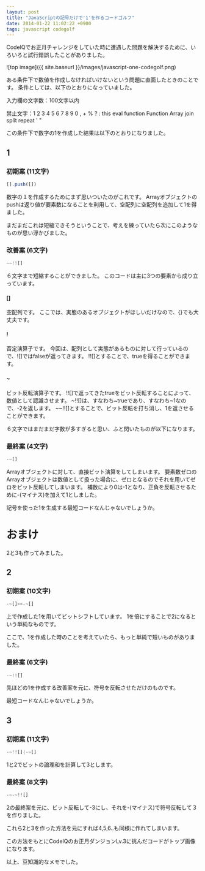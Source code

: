 ```yaml
---
layout: post
title: "JavaScriptの記号だけで'1'を作るコードゴルフ"
date: 2014-01-22 11:02:22 +0900
tags: javascript codegolf
---
```



CodeIQでお正月チャレンジをしていた時に遭遇した問題を解決するために、いろいろと試行錯誤したことがありました。

![top image]({{ site.baseurl }}/images/javascript-one-codegolf.png)


ある条件下で数値を作成しなければいけないという問題に直面したときのことです。
条件としては、以下のとおりになっていました。


入力欄の文字数：100文字以内

禁止文字：1 2 3 4 5 6 7 8 9 0 , + % ? : this eval function Function Array join split repeat ' "


この条件下で数字の1を作成した結果は以下のとおりになりました。


## 1

### 初期案 (11文字)
```javascript
[].push([])
```

数字の１を作成するためにまず思いついたのがこれです。
Arrayオブジェクトのpushは返り値が要素数になることを利用して、空配列に空配列を追加して1を得ました。

まだまだこれは短縮できそうということで、考えを練っていたら次にこのようなものが思い浮かびました。

### 改善案 (6文字)
```javascript
~~!![]
```

６文字まで短縮することができました。
このコードは主に3つの要素から成り立っています。

#### []
空配列です。
ここでは、実態のあるオブジェクトがほしいだけなので、{}でも大丈夫です。

#### !
否定演算子です。
今回は、配列として実態があるものに対して行っているので、![]ではfalseが返ってきます。
!![]とすることで、trueを得ることができます。

#### ~
ビット反転演算子です。
!![]で返ってきたtrueをビット反転することによって、数値として認識させます。
~!![]は、すなわち~trueであり、すなわち~1なので、-2を返します。
~~!![]とすることで、ビット反転を打ち消し、1を返させることができます。


６文字ではまだまだ字数が多すぎると思い、ふと閃いたものが以下になります。

### 最終案 (4文字)
```javascript
-~[]
```

Arrayオブジェクトに対して、直接ビット演算をしてしまいます。
要素数ゼロのArrayオブジェクトは数値として扱った場合に、ゼロとなるのでそれを用いてゼロをビット反転してしまいます。
補数により0は-1となり、正負を反転させるために-(マイナス)を加えて1としました。


記号を使った1を生成する最短コードなんじゃないでしょうか。



# おまけ

2と3も作ってみました。

## 2

### 初期案 (10文字)
```javascript
-~[]<<-~[]
```

上で作成した1を用いてビットシフトしています。
1を倍にすることで2になるという単純なものです。

ここで、1を作成した時のことを考えていたら、もっと単純で短いものがありました。

### 最終案 (6文字)
```javascript
-~!![]
```

先ほどの1を作成する改善案を元に、符号を反転させただけのものです。

最短コードなんじゃないでしょうか。



## 3

### 初期案 (11文字)
```javascript
-~!![]|-~[]
```

1と2でビットの論理和を計算して3とします。

### 最終案 (8文字)
```javascript
-~-~!![]
```

2の最終案を元に、ビット反転して-3にし、それを-(マイナス)で符号反転して３を作りました。




これら2と3を作った方法を元にすれば4,5,6..も同様に作れてしまいます。

この方法をもとにCodeIQのお正月ダンジョンLv.3に挑んだコードがトップ画像になります。

以上、豆知識的なメモでした。
